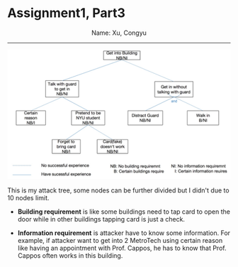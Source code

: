# Assignment1, Part3
<center>Name: Xu, Congyu

---

![](media/15376328326082/15380723656022.jpg)


</center>
This is my attack tree, some nodes can be further divided but I didn't due to 10 nodes limit. 

- **Building requirement** is like some buildings need to tap card to open the door while in other buildings tapping card is just a check.

- **Information requirement** is attacker have to know some information. For example, if attacker want to get into 2 MetroTech using certain reason like having an appointment with Prof. Cappos, he has to know that Prof. Cappos often works in this building.

